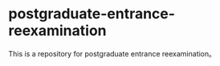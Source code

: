 # postgraduate-entrance-reexamination
This is a repository for postgraduate entrance reexamination。
